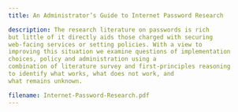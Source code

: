 ```yaml
---
title: An Administrator’s Guide to Internet Password Research

description: The research literature on passwords is rich
but little of it directly aids those charged with securing
web-facing services or setting policies. With a view to
improving this situation we examine questions of implementation
choices, policy and administration using a
combination of literature survey and first-principles reasoning
to identify what works, what does not work, and
what remains unknown. 

filename: Internet-Password-Research.pdf
---
```

